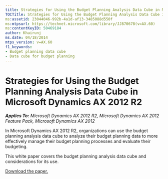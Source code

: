 ```yaml
---
title: Strategies for Using the Budget Planning Analysis Data Cube in Microsoft Dynamics AX 2012 R2
TOCTitle: Strategies for Using the Budget Planning Analysis Data Cube in Microsoft Dynamics AX 2012 R2
ms:assetid: 23044046-992b-4a1d-af13-3485088d550f
ms:mtpsurl: https://technet.microsoft.com/library/JJ870678(v=AX.60)
ms:contentKeyID: 50469184
author: Khairunj
ms.date: 04/18/2014
mtps_version: v=AX.60
f1_keywords:
- Budget planning data cube
- Data cube for budget planning
---
```


# Strategies for Using the Budget Planning Analysis Data Cube in Microsoft Dynamics AX 2012 R2 


_**Applies To:** Microsoft Dynamics AX 2012 R2, Microsoft Dynamics AX 2012 Feature Pack, Microsoft Dynamics AX 2012_

In Microsoft Dynamics AX 2012 R2, organizations can use the budget planning analysis data cube to analyze their budget planning data to more effectively manage their budget planning processes and evaluate their budgeting.

This white paper covers the budget planning analysis data cube and considerations for its use.

[Download the paper.](https://go.microsoft.com/fwlink/?linkid=272948)

  


